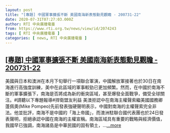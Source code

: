 ```yaml
---
layout: post
title: "[專題] 中國軍事擴張不斷 美國南海新表態動見觀瞻 - 200731-22"
date: 2020-07-31T07:27:03.000Z
author: RTI 中央廣播電臺
from: https://www.rti.org.tw/news/view/id/2074243
tags: [ RTI 中央廣播電臺 ]
categories: [ news, RTI 中央廣播電臺 ]
---
```

<!--1596180423000-->
[[專題] 中國軍事擴張不斷 美國南海新表態動見觀瞻 - 200731-22](https://www.rti.org.tw/news/view/id/2074243)
------

<div>
美國與日本和澳洲在本月下旬舉行一項聯合軍演，中國解放軍接著也於30日在南海進行高強度訓練，美中在此區域的軍事較勁已更加頻繁。然而，在中國於南海不斷的軍事擴張下，南海是否將成為新的衝突區域，甚至爆發全面戰爭，備受全球關注。#請聽以下專題報導#捍衛盟友利益 美澳拒認中在南海主權聲索繼美國國務卿蓬佩奧(Mike Pompeo)先前發表強硬聲明表示，中國對南海的主權聲索完全非法。他並批評，南海不是中國的「海上帝國」，而澳洲駐聯合國代表團也於24日發表聲明，拒絕承認中國在南海的主權宣稱。南海區域具有重要的戰略與經濟價值，我國早已強調，南海諸島是中華民國的固有領土，...<a target="_blank" href="https://www.rti.org.tw/news/view/id/2074243">...more</a>
</div>
